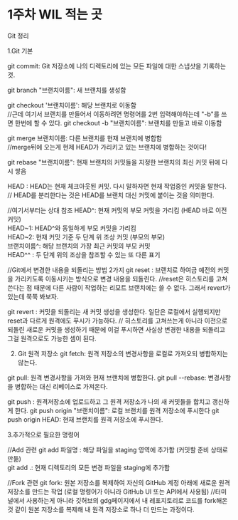 # 1주차 WIL 적는 곳
Git 정리

1.Git 기본

git commit: Git 저장소에 나의 디렉토리에 있는 모든 파일에 대한 스냅샷을 기록하는 것.

git branch "브랜치이름": 새 브랜치를 생성함  

git checkout '브랜치이름': 해당 브랜치로 이동함  
//근데 여기서 브랜치를 만들어서 이동하려면 명령어를 2번 입력해야하는데 "-b"를 쓰면 한번에 할 수 있다.
git checkout -b "브랜치이름": 브랜치를 만들고 바로 이동함  

git merge 브랜치이름: 다른 브랜치를 현재 브랜치에 병합함  
//merge뒤에 오는게 현제 HEAD가 가리키고 있는 브랜치에 병합하는 것이다!

git rebase "브랜치이름": 현재 브랜치의 커밋들을 지정한 브랜치의 최신 커밋 뒤에 다시 쌓음  

HEAD : HEAD는 현재 체크아웃된 커밋. 다시 말하자면 현재 작업중인 커밋을 말한다.
// HEAD를 분리한다는 것은 HEAD를 브랜치 대신 커밋에 붙이는 것을 의미한다.

//여기서부터는 상대 참조
HEAD^: 현재 커밋의 부모 커밋을 가리킴 (HEAD 바로 이전 커밋)  
HEAD~1: HEAD^와 동일하게 부모 커밋을 가리킴  
HEAD~2: 현재 커밋 기준 두 단계 위 조상 커밋 (부모의 부모)  
브랜치이름^: 해당 브랜치의 가장 최근 커밋의 부모 커밋  
HEAD^^ : 두 단계 위의 조상을 참조할 수 있는 또 다른 표기  

//Git에서 변경한 내용을 되돌리는 방법 2가지
git reset : 브랜치로 하여금 예전의 커밋을 가리키도록 이동시키는 방식으로 변경 내용을 되돌린다.
//reset은 히스토리를 고쳐쓴다는 점 때문에 다른 사람이 작업하는 리모트 브랜치에는 쓸 수 없다. 그래서 revert가 있는데 쭉쭉 봐보자.

git revert : 커밋을 되돌리는 새 커밋 생성을 생성한다. 일단은 로컬에서 실행되지만 reset과 다르게 원격에도 푸시가 가능하다. 
// 히스토리를 고쳐쓰는게 아니라 이전으로 되돌린 새로운 커밋을 생성하기 때문에 이걸 푸시하면 사실상 변경한 내용을 되돌리고 그걸 원격으로도 가능한 셈이 된다.


2. Git 원격 저장소
git fetch: 원격 저장소의 변경사항을 로컬로 가져오되 병합하지는 않는다.

git pull: 원격 변경사항을 가져와 현재 브랜치에 병합한다.
git pull --rebase: 변경사항을 병합하는 대신 리베이스로 가져온다.

git push : 원격저장소에 업로드하고 그 원격 저장소가 나의 새 커밋들을 합치고 갱신하게 한다.
git push origin "브랜치이름": 로컬 브랜치를 원격 저장소에 푸시한다
git push origin HEAD: 현재 브랜치를 원격 저장소에 푸시한다.

3.추가적으로 필요한 명령어

//Add 관련
git add 파일명 : 해당 파일을 staging 영역에 추가함 (커밋할 준비 상태로 만듦)  
git add .: 현재 디렉토리의 모든 변경 파일을 staging에 추가함  

//Fork 관련
git fork: 원본 저장소를 복제하여 자신의 GitHub 계정 아래에 새로운 원격 저장소를 만드는 작업 (로컬 명령어가 아니라 GitHub UI 또는 API에서 사용됨)
//터미널에서 사용하는게 아니라 깃허브의 gdg페이지에서 내 레포지토리로 코드를 fork해온 것 같이 원본 저장소를 복제해 내 원격 저장소로 하나 더 만드는 과정이다.

